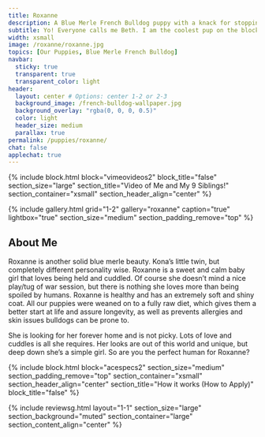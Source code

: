 ```yaml
---
title: Roxanne
description: A Blue Merle French Bulldog puppy with a knack for stopping traffic. Me and my siblings live in a place called Williamsburg, Brooklyn. That is in New York City
subtitle: Yo! Everyone calls me Beth. I am the coolest pup on the block. Trust me; I ought to know, I run this block.
width: xsmall
image: /roxanne/roxanne.jpg
topics: [Our Puppies, Blue Merle French Bulldog]
navbar:
  sticky: true
  transparent: true
  transparent_color: light
header:
  layout: center # Options: center 1-2 or 2-3
  background_image: /french-bulldog-wallpaper.jpg
  background_overlay: "rgba(0, 0, 0, 0.5)"
  color: light
  header_size: medium
  parallax: true
permalink: /puppies/roxanne/
chat: false
applechat: true
---
```



{% include block.html 
  block="vimeovideos2"
  block_title="false"
  section_size="large"
  section_title="Video of Me and My 9 Siblings!" 
  section_container="xsmall"
  section_header_align="center"
%}



{% include gallery.html 
	grid="1-2"
	gallery="roxanne"
	caption="true"
	lightbox="true"
  section_size="medium"
  section_padding_remove="top"
%}



## About Me

Roxanne is another solid blue merle beauty. Kona’s little twin, but completely different personality wise. Roxanne is a sweet and calm baby girl that loves being held and cuddled. Of course she doesn’t mind a nice play/tug of war session, but there is nothing she loves more than being spoiled by humans. 
Roxanne is healthy and has an extremely soft and shiny coat. All our puppies were weaned on to a fully raw diet, which gives them a better start at life and assure longevity, as well as prevents allergies and skin issues bulldogs can be prone to. 

She is looking for her forever home and is not picky. Lots of love and cuddles is all she requires. Her looks are out of this world and unique, but deep down she’s a simple girl. So are you the perfect human for Roxanne? 


{% include block.html 
  block="acespecs2"
  section_size="medium"
  section_padding_remove="top"
  section_container="xsmall"
  section_header_align="center"
  section_title="How it works (How to Apply)"
  block_title="false"
%}

{% include reviewsg.html 
   layout="1-1"
  section_size="large"
  section_background="muted"
  section_container="large"
  section_content_align="center"
%}
